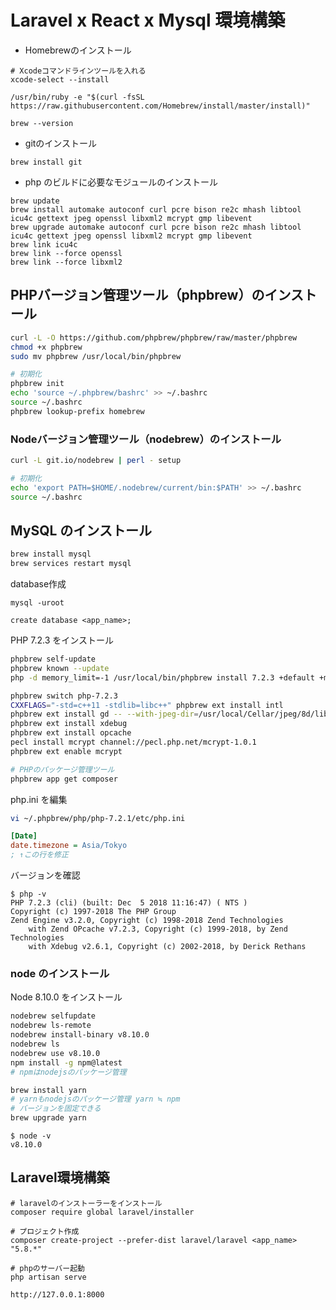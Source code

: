 # Laravel x React x Mysql 環境構築

- Homebrewのインストール

```
# Xcodeコマンドラインツールを入れる
xcode-select --install

/usr/bin/ruby -e "$(curl -fsSL https://raw.githubusercontent.com/Homebrew/install/master/install)"

brew --version
```

- gitのインストール
```
brew install git
```

- php のビルドに必要なモジュールのインストール
```
brew update
brew install automake autoconf curl pcre bison re2c mhash libtool icu4c gettext jpeg openssl libxml2 mcrypt gmp libevent
brew upgrade automake autoconf curl pcre bison re2c mhash libtool icu4c gettext jpeg openssl libxml2 mcrypt gmp libevent
brew link icu4c
brew link --force openssl
brew link --force libxml2
```

## PHPバージョン管理ツール（phpbrew）のインストール

```bash
curl -L -O https://github.com/phpbrew/phpbrew/raw/master/phpbrew
chmod +x phpbrew
sudo mv phpbrew /usr/local/bin/phpbrew

# 初期化
phpbrew init
echo 'source ~/.phpbrew/bashrc' >> ~/.bashrc
source ~/.bashrc
phpbrew lookup-prefix homebrew
```

### Nodeバージョン管理ツール（nodebrew）のインストール

```bash
curl -L git.io/nodebrew | perl - setup

# 初期化
echo 'export PATH=$HOME/.nodebrew/current/bin:$PATH' >> ~/.bashrc
source ~/.bashrc
```

## MySQL のインストール

```bash
brew install mysql
brew services restart mysql
```

database作成
```
mysql -uroot

create database <app_name>;
```

PHP 7.2.3 をインストール

```bash
phpbrew self-update
phpbrew known --update
php -d memory_limit=-1 /usr/local/bin/phpbrew install 7.2.3 +default +mysql +opcache +iconv +tokenizer +openssl=$(brew --prefix openssl) +exif

phpbrew switch php-7.2.3
CXXFLAGS="-std=c++11 -stdlib=libc++" phpbrew ext install intl
phpbrew ext install gd -- --with-jpeg-dir=/usr/local/Cellar/jpeg/8d/lib
phpbrew ext install xdebug
phpbrew ext install opcache
pecl install mcrypt channel://pecl.php.net/mcrypt-1.0.1
phpbrew ext enable mcrypt

# PHPのパッケージ管理ツール
phpbrew app get composer
```

php.ini を編集

```bash
vi ~/.phpbrew/php/php-7.2.1/etc/php.ini
```

```ini
[Date]
date.timezone = Asia/Tokyo
; ↑この行を修正
```

バージョンを確認

```
$ php -v
PHP 7.2.3 (cli) (built: Dec  5 2018 11:16:47) ( NTS )
Copyright (c) 1997-2018 The PHP Group
Zend Engine v3.2.0, Copyright (c) 1998-2018 Zend Technologies
    with Zend OPcache v7.2.3, Copyright (c) 1999-2018, by Zend Technologies
    with Xdebug v2.6.1, Copyright (c) 2002-2018, by Derick Rethans
```

### node のインストール

Node 8.10.0 をインストール

```bash
nodebrew selfupdate
nodebrew ls-remote
nodebrew install-binary v8.10.0
nodebrew ls
nodebrew use v8.10.0
npm install -g npm@latest
# npmはnodejsのパッケージ管理

brew install yarn
# yarnもnodejsのパッケージ管理 yarn ≒ npm
# バージョンを固定できる
brew upgrade yarn
```

```
$ node -v
v8.10.0
```

## Laravel環境構築

```
# laravelのインストーラーをインストール
composer require global laravel/installer

# プロジェクト作成
composer create-project --prefer-dist laravel/laravel <app_name> "5.8.*"

# phpのサーバー起動
php artisan serve

http://127.0.0.1:8000
```

